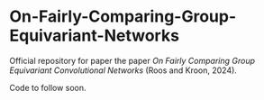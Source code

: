 # On-Fairly-Comparing-Group-Equivariant-Networks

Official repository for paper the paper *On Fairly Comparing Group Equivariant Convolutional Networks* (Roos and Kroon, 2024).

Code to follow soon.
